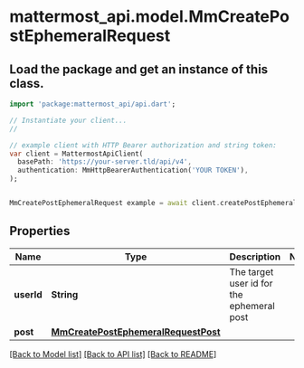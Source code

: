# mattermost_api.model.MmCreatePostEphemeralRequest

## Load the package and get an instance of this class.
```dart
import 'package:mattermost_api/api.dart';

// Instantiate your client...
//

// example client with HTTP Bearer authorization and string token:
var client = MattermostApiClient(
  basePath: 'https://your-server.tld/api/v4',
  authentication: MmHttpBearerAuthentication('YOUR TOKEN'),
);


MmCreatePostEphemeralRequest example = await client.createPostEphemeralRequest.FUNCTION_THAT_RETURNS_THIS_CLASS();

```

## Properties
Name | Type | Description | Notes
------------ | ------------- | ------------- | -------------
**userId** | **String** | The target user id for the ephemeral post | 
**post** | [**MmCreatePostEphemeralRequestPost**](MmCreatePostEphemeralRequestPost.md) |  | 

[[Back to Model list]](../GENERATED_README.md#documentation-for-models) [[Back to API list]](../GENERATED_README.md#documentation-for-api-endpoints) [[Back to README]](../GENERATED_README.md)


